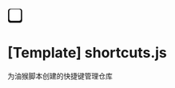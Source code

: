 <img src="./icon.svg" alt="图标" width="30" height="30" />

# [Template] shortcuts.js

为油猴脚本创建的快捷键管理仓库
